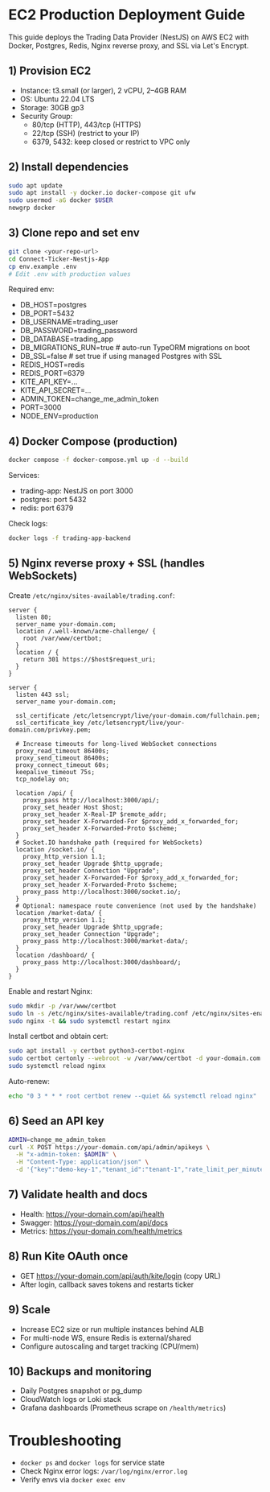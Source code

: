 # EC2 Production Deployment Guide

This guide deploys the Trading Data Provider (NestJS) on AWS EC2 with Docker, Postgres, Redis, Nginx reverse proxy, and SSL via Let's Encrypt.

## 1) Provision EC2
- Instance: t3.small (or larger), 2 vCPU, 2–4GB RAM
- OS: Ubuntu 22.04 LTS
- Storage: 30GB gp3
- Security Group:
  - 80/tcp (HTTP), 443/tcp (HTTPS)
  - 22/tcp (SSH) (restrict to your IP)
  - 6379, 5432: keep closed or restrict to VPC only

## 2) Install dependencies
```bash
sudo apt update
sudo apt install -y docker.io docker-compose git ufw
sudo usermod -aG docker $USER
newgrp docker
```

## 3) Clone repo and set env
```bash
git clone <your-repo-url>
cd Connect-Ticker-Nestjs-App
cp env.example .env
# Edit .env with production values
```

Required env:
- DB_HOST=postgres
- DB_PORT=5432
- DB_USERNAME=trading_user
- DB_PASSWORD=trading_password
- DB_DATABASE=trading_app
- DB_MIGRATIONS_RUN=true   # auto-run TypeORM migrations on boot
- DB_SSL=false              # set true if using managed Postgres with SSL
- REDIS_HOST=redis
- REDIS_PORT=6379
- KITE_API_KEY=...
- KITE_API_SECRET=...
- ADMIN_TOKEN=change_me_admin_token
- PORT=3000
- NODE_ENV=production

## 4) Docker Compose (production)
```bash
docker compose -f docker-compose.yml up -d --build
```
Services:
- trading-app: NestJS on port 3000
- postgres: port 5432
- redis: port 6379

Check logs:
```bash
docker logs -f trading-app-backend
```

## 5) Nginx reverse proxy + SSL (handles WebSockets)
Create `/etc/nginx/sites-available/trading.conf`:
```nginx
server {
  listen 80;
  server_name your-domain.com;
  location /.well-known/acme-challenge/ {
    root /var/www/certbot;
  }
  location / {
    return 301 https://$host$request_uri;
  }
}

server {
  listen 443 ssl;
  server_name your-domain.com;

  ssl_certificate /etc/letsencrypt/live/your-domain.com/fullchain.pem;
  ssl_certificate_key /etc/letsencrypt/live/your-domain.com/privkey.pem;

  # Increase timeouts for long-lived WebSocket connections
  proxy_read_timeout 86400s;
  proxy_send_timeout 86400s;
  proxy_connect_timeout 60s;
  keepalive_timeout 75s;
  tcp_nodelay on;

  location /api/ {
    proxy_pass http://localhost:3000/api/;
    proxy_set_header Host $host;
    proxy_set_header X-Real-IP $remote_addr;
    proxy_set_header X-Forwarded-For $proxy_add_x_forwarded_for;
    proxy_set_header X-Forwarded-Proto $scheme;
  }
  # Socket.IO handshake path (required for WebSockets)
  location /socket.io/ {
    proxy_http_version 1.1;
    proxy_set_header Upgrade $http_upgrade;
    proxy_set_header Connection "Upgrade";
    proxy_set_header X-Forwarded-For $proxy_add_x_forwarded_for;
    proxy_set_header X-Forwarded-Proto $scheme;
    proxy_pass http://localhost:3000/socket.io/;
  }
  # Optional: namespace route convenience (not used by the handshake)
  location /market-data/ {
    proxy_http_version 1.1;
    proxy_set_header Upgrade $http_upgrade;
    proxy_set_header Connection "Upgrade";
    proxy_pass http://localhost:3000/market-data/;
  }
  location /dashboard/ {
    proxy_pass http://localhost:3000/dashboard/;
  }
}
```
Enable and restart Nginx:
```bash
sudo mkdir -p /var/www/certbot
sudo ln -s /etc/nginx/sites-available/trading.conf /etc/nginx/sites-enabled/trading.conf
sudo nginx -t && sudo systemctl restart nginx
```

Install certbot and obtain cert:
```bash
sudo apt install -y certbot python3-certbot-nginx
sudo certbot certonly --webroot -w /var/www/certbot -d your-domain.com --email you@example.com --agree-tos --no-eff-email
sudo systemctl reload nginx
```

Auto-renew:
```bash
echo "0 3 * * * root certbot renew --quiet && systemctl reload nginx" | sudo tee /etc/cron.d/certbot-renew
```

## 6) Seed an API key
```bash
ADMIN=change_me_admin_token
curl -X POST https://your-domain.com/api/admin/apikeys \
  -H "x-admin-token: $ADMIN" \
  -H "Content-Type: application/json" \
  -d '{"key":"demo-key-1","tenant_id":"tenant-1","rate_limit_per_minute":600,"connection_limit":2000}'
```

## 7) Validate health and docs
- Health: https://your-domain.com/api/health
- Swagger: https://your-domain.com/api/docs
- Metrics: https://your-domain.com/health/metrics

## 8) Run Kite OAuth once
- GET https://your-domain.com/api/auth/kite/login (copy URL)
- After login, callback saves tokens and restarts ticker

## 9) Scale
- Increase EC2 size or run multiple instances behind ALB
- For multi-node WS, ensure Redis is external/shared
- Configure autoscaling and target tracking (CPU/mem)

## 10) Backups and monitoring
- Daily Postgres snapshot or pg_dump
- CloudWatch logs or Loki stack
- Grafana dashboards (Prometheus scrape on `/health/metrics`)

# Troubleshooting
- `docker ps` and `docker logs` for service state
- Check Nginx error logs: `/var/log/nginx/error.log`
- Verify envs via `docker exec env`
